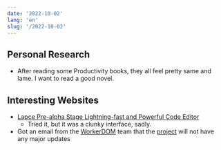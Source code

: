 ```yaml
---
date: '2022-10-02'
lang: 'en'
slug: '/2022-10-02'
---
```


## Personal Research

- After reading some Productivity books, they all feel pretty same and lame. I want to read a good novel.

## Interesting Websites

- [Lapce Pre-alpha Stage Lightning-fast and Powerful Code Editor](https://lapce.dev/)
  - Tried it, but it was a clunky interface, sadly.
- Got an email from the [WorkerDOM](./../.././docs/pages/WorkerDOM.md) team that the [project](./../.././docs/pages/Project.md) will not have any major updates

<head>
  <html lang="en-US"/>
</head>
